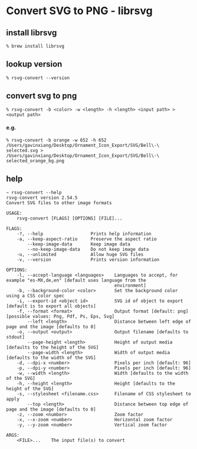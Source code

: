 # Convert SVG to PNG - librsvg

## install librsvg
`% brew install librsvg`

## lookup version
`% rsvg-convert --version`

## convert svg to png
`% rsvg-convert -b <color> -w <length> -h <length> <input path> > <output path>`

#### e.g.
`% rsvg-convert -b orange -w 652 -h 652 /Users/gavinxiang/Desktop/Ornament_Icon_Export/SVG/Bell\-\ selected.svg > /Users/gavinxiang/Desktop/Ornament_Icon_Export/SVG/Bell\-\ selected_orange_bg.png`

## help
```
~ rsvg-convert --help
rsvg-convert version 2.54.5
Convert SVG files to other image formats

USAGE:
    rsvg-convert [FLAGS] [OPTIONS] [FILE]...

FLAGS:
    -?, --help                  Prints help information
    -a, --keep-aspect-ratio     Preserve the aspect ratio
        --keep-image-data       Keep image data
        --no-keep-image-data    Do not keep image data
    -u, --unlimited             Allow huge SVG files
    -v, --version               Prints version information

OPTIONS:
    -l, --accept-language <languages>    Languages to accept, for example "es-MX,de,en" [default uses language from the
                                         environment]
    -b, --background-color <color>       Set the background color using a CSS color spec
    -i, --export-id <object id>          SVG id of object to export [default is to export all objects]
    -f, --format <format>                Output format [default: png]  [possible values: Png, Pdf, Ps, Eps, Svg]
        --left <length>                  Distance between left edge of page and the image [defaults to 0]
    -o, --output <output>                Output filename [defaults to stdout]
        --page-height <length>           Height of output media [defaults to the height of the SVG]
        --page-width <length>            Width of output media [defaults to the width of the SVG]
    -d, --dpi-x <number>                 Pixels per inch [default: 96]
    -p, --dpi-y <number>                 Pixels per inch [default: 96]
    -w, --width <length>                 Width [defaults to the width of the SVG]
    -h, --height <length>                Height [defaults to the height of the SVG]
    -s, --stylesheet <filename.css>      Filename of CSS stylesheet to apply
        --top <length>                   Distance between top edge of page and the image [defaults to 0]
    -z, --zoom <number>                  Zoom factor
    -x, --x-zoom <number>                Horizontal zoom factor
    -y, --y-zoom <number>                Vertical zoom factor

ARGS:
    <FILE>...    The input file(s) to convert
```
